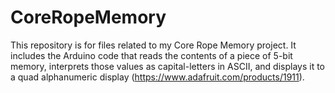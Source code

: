 # CoreRopeMemory

This repository is for files related to my Core Rope Memory project. It includes the Arduino code that reads the contents of a piece of 5-bit memory, interprets those values as capital-letters in ASCII, and displays it to a quad alphanumeric display (https://www.adafruit.com/products/1911).
